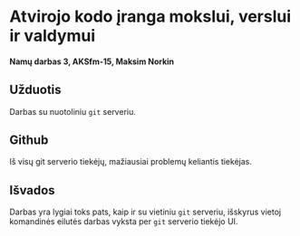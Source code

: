 # Atvirojo kodo įranga mokslui, verslui ir valdymui

#### Namų darbas 3, AKSfm-15, Maksim Norkin 

## Užduotis

Darbas su nuotoliniu ``git`` serveriu.

## Github

Iš visų git serverio tiekėjų, mažiausiai problemų keliantis tiekėjas.

## Išvados

Darbas yra lygiai toks pats, kaip ir su vietiniu ``git`` serveriu, išskyrus vietoj komandinės eilutės darbas vyksta per ``git`` serverio tiekėjo UI.
